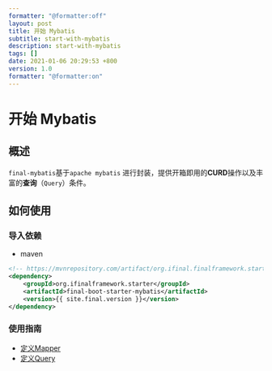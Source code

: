 ```yaml
---
formatter: "@formatter:off"
layout: post
title: 开始 Mybatis 
subtitle: start-with-mybatis 
description: start-with-mybatis 
tags: [] 
date: 2021-01-06 20:29:53 +800 
version: 1.0
formatter: "@formatter:on"
---
```


# 开始 Mybatis

## 概述

`final-mybatis`基于`apache mybatis` 进行封装，提供开箱即用的**CURD**操作以及丰富的**查询**（`Query`）条件。

## 如何使用

### 导入依赖

* maven

```xml
<!-- https://mvnrepository.com/artifact/org.ifinal.finalframework.starter/final-boot-starter-mybatis -->
<dependency>
    <groupId>org.ifinalframework.starter</groupId>
    <artifactId>final-boot-starter-mybatis</artifactId>
    <version>{{ site.final.version }}</version>
</dependency>
```

### 使用指南

* [定义Mapper](use-mapper.md)
* [定义Query](use-query.md)

